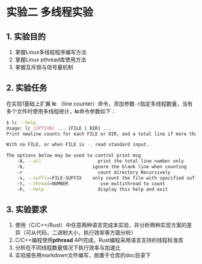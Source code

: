 # 实验二 多线程实验

## 1. 实验目的

1. 掌握Linux多线程程序编写方法
2. 掌握Linux pthread库使用方法
3. 掌握互斥锁与信号量机制

## 2. 实验任务

在实验1基础上扩展 **lc** （line counter）命令，添加参数`-t`指定多线程数量，当有多个文件时使用多线程统计，**lc**命令参数如下：

```bash
$ lc --help
Usage: lc [OPTION] ... [FILE | DIR] ...
Print newline counts for each FILE or DIR, and a total line if more than one FILE is specified. 

With no FILE, or when FILE is -, read standard input.

The options below may be used to control print msg
    -A, --all                     print the total line number only
    -b,                         ignore the blank line when counting
    -r                            count directory Recursively
    -s, --suffix=FILE-SUFFIX    only count the file with specified suffix
    -t, --thread=NUMBER            use multithread to count 
    -h, --help                    display this help and exit
```

## 3. 实验要求

1. 使用（C/C++/Rust）中任意两种语言完成本实验，并分析两种实现方案的差异（可从代码，二进制大小，执行效率等方面分析）
2. C/C++编程使用**pthread** API完成，Rust编程采用语言支持的线程标准库
3. 分析在不同线程数量情况下执行效率与加速比
4. 实验报告用markdown文件编写，放置于仓库的doc目录下